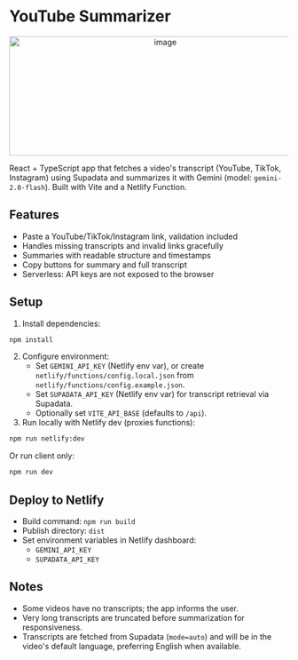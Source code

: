 # YouTube Summarizer

<p align="center"><img width="547" height="215" alt="image" src="https://github.com/user-attachments/assets/a69cde07-ccfe-41a8-af6a-7c7655029e73" /></p>

React + TypeScript app that fetches a video's transcript (YouTube, TikTok, Instagram) using Supadata and summarizes it with Gemini (model: `gemini-2.0-flash`). Built with Vite and a Netlify Function.

## Features
- Paste a YouTube/TikTok/Instagram link, validation included
- Handles missing transcripts and invalid links gracefully
- Summaries with readable structure and timestamps
- Copy buttons for summary and full transcript
- Serverless: API keys are not exposed to the browser

## Setup
1. Install dependencies:
```bash
npm install
```
2. Configure environment:
   - Set `GEMINI_API_KEY` (Netlify env var), or create `netlify/functions/config.local.json` from `netlify/functions/config.example.json`.
   - Set `SUPADATA_API_KEY` (Netlify env var) for transcript retrieval via Supadata.
   - Optionally set `VITE_API_BASE` (defaults to `/api`).
3. Run locally with Netlify dev (proxies functions):
```bash
npm run netlify:dev
```
Or run client only:
```bash
npm run dev
```

## Deploy to Netlify
- Build command: `npm run build`
- Publish directory: `dist`
- Set environment variables in Netlify dashboard:
  - `GEMINI_API_KEY`
  - `SUPADATA_API_KEY`

## Notes
- Some videos have no transcripts; the app informs the user.
- Very long transcripts are truncated before summarization for responsiveness.
- Transcripts are fetched from Supadata (`mode=auto`) and will be in the video's default language, preferring English when available.

